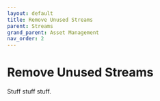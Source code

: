 ```yaml
---
layout: default
title: Remove Unused Streams
parent: Streams
grand_parent: Asset Management
nav_order: 2
---
```


# Remove Unused Streams
Stuff stuff stuff.
